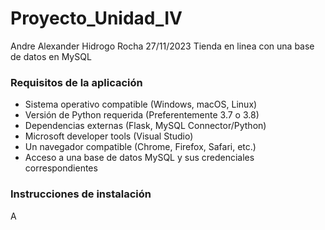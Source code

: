 # Proyecto_Unidad_IV
Andre Alexander Hidrogo Rocha 27/11/2023 Tienda en linea con una base de datos en MySQL

### Requisitos de la aplicación
* Sistema operativo compatible (Windows, macOS, Linux)
* Versión de Python requerida (Preferentemente 3.7 o 3.8)
* Dependencias externas (Flask, MySQL Connector/Python)
* Microsoft developer tools (Visual Studio)
* Un navegador compatible (Chrome, Firefox, Safari, etc.)
* Acceso a una base de datos MySQL y sus credenciales correspondientes

### Instrucciones de instalación
A
